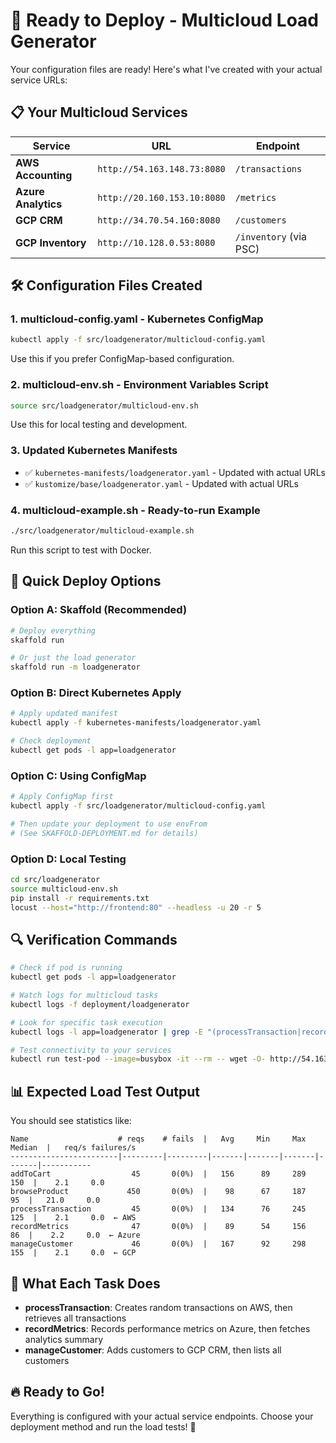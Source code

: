 # 🚀 Ready to Deploy - Multicloud Load Generator

Your configuration files are ready! Here's what I've created with your actual service URLs:

## 📋 Your Multicloud Services

| Service | URL | Endpoint |
|---------|-----|----------|
| **AWS Accounting** | `http://54.163.148.73:8080` | `/transactions` |
| **Azure Analytics** | `http://20.160.153.10:8080` | `/metrics` |
| **GCP CRM** | `http://34.70.54.160:8080` | `/customers` |
| **GCP Inventory** | `http://10.128.0.53:8080` | `/inventory` (via PSC) |

## 🛠️ Configuration Files Created

### 1. **multicloud-config.yaml** - Kubernetes ConfigMap
```bash
kubectl apply -f src/loadgenerator/multicloud-config.yaml
```
Use this if you prefer ConfigMap-based configuration.

### 2. **multicloud-env.sh** - Environment Variables Script
```bash
source src/loadgenerator/multicloud-env.sh
```
Use this for local testing and development.

### 3. **Updated Kubernetes Manifests**
- ✅ `kubernetes-manifests/loadgenerator.yaml` - Updated with actual URLs
- ✅ `kustomize/base/loadgenerator.yaml` - Updated with actual URLs

### 4. **multicloud-example.sh** - Ready-to-run Example
```bash
./src/loadgenerator/multicloud-example.sh
```
Run this script to test with Docker.

## 🚀 Quick Deploy Options

### Option A: Skaffold (Recommended)
```bash
# Deploy everything
skaffold run

# Or just the load generator
skaffold run -m loadgenerator
```

### Option B: Direct Kubernetes Apply
```bash
# Apply updated manifest
kubectl apply -f kubernetes-manifests/loadgenerator.yaml

# Check deployment
kubectl get pods -l app=loadgenerator
```

### Option C: Using ConfigMap
```bash
# Apply ConfigMap first
kubectl apply -f src/loadgenerator/multicloud-config.yaml

# Then update your deployment to use envFrom
# (See SKAFFOLD-DEPLOYMENT.md for details)
```

### Option D: Local Testing
```bash
cd src/loadgenerator
source multicloud-env.sh
pip install -r requirements.txt
locust --host="http://frontend:80" --headless -u 20 -r 5
```

## 🔍 Verification Commands

```bash
# Check if pod is running
kubectl get pods -l app=loadgenerator

# Watch logs for multicloud tasks
kubectl logs -f deployment/loadgenerator

# Look for specific task execution
kubectl logs -l app=loadgenerator | grep -E "(processTransaction|recordMetrics|manageCustomer)"

# Test connectivity to your services
kubectl run test-pod --image=busybox -it --rm -- wget -O- http://54.163.148.73:8080/transactions
```

## 📊 Expected Load Test Output

You should see statistics like:
```
Name                    # reqs    # fails  |   Avg     Min     Max  Median  |   req/s failures/s
------------------------|---------|---------|-------|-------|-------|-------|-----------
addToCart                  45       0(0%)  |   156      89     289     150  |    2.1     0.0
browseProduct             450       0(0%)  |    98      67     187      95  |   21.0     0.0
processTransaction         45       0(0%)  |   134      76     245     125  |    2.1     0.0  ← AWS
recordMetrics              47       0(0%)  |    89      54     156      86  |    2.2     0.0  ← Azure
manageCustomer             46       0(0%)  |   167      92     298     155  |    2.1     0.0  ← GCP
```

## 🎯 What Each Task Does

- **processTransaction**: Creates random transactions on AWS, then retrieves all transactions
- **recordMetrics**: Records performance metrics on Azure, then fetches analytics summary
- **manageCustomer**: Adds customers to GCP CRM, then lists all customers

## 🔥 Ready to Go!

Everything is configured with your actual service endpoints. Choose your deployment method and run the load tests! 🚀 